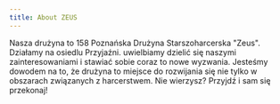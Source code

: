 ```yaml
---
title: About ZEUS
---
```

Nasza drużyna to 158 Poznańska Drużyna Starszoharcerska "Zeus". Działamy na osiedlu Przyjaźni. uwielbiamy dzielić się naszymi zainteresowaniami i stawiać sobie coraz to nowe wyzwania. Jesteśmy dowodem na to, że drużyna to miejsce do rozwijania się nie tylko w obszarach związanych z harcerstwem. Nie wierzysz? Przyjdź i sam się przekonaj!